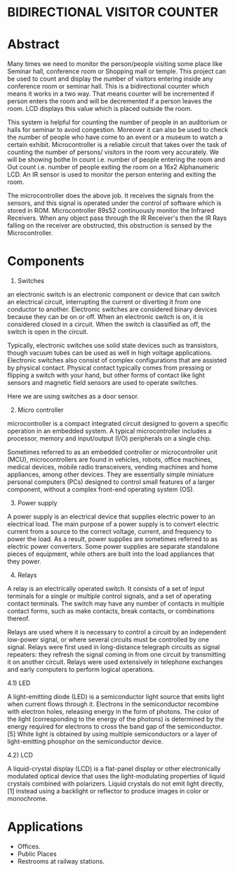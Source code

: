 # BIDIRECTIONAL VISITOR COUNTER


# Abstract 

Many times we need to monitor the person/people visiting some place like Seminar hall, conference room or Shopping mall or temple. This project can be used to count and display the number of visitors entering inside any conference room or seminar hall. This is a bidirectional counter which means it works in a two way. That means counter will be incremented if person enters the room and will be decremented if a person leaves the room. LCD displays this value which is placed outside the room.

This system is helpful for counting the number of people in an auditorium or halls for seminar to avoid congestion. Moreover it can also be used to check the number of people who have come to an event or a museum to watch a certain exhibit. Microcontroller is a reliable circuit that takes over the task of counting the number of persons/ visitors in the room very accurately. We will be showing bothe In count i.e. number of people entering the room and Out count i.e. number of people exiting the room on a 16x2 Alphanumeric LCD. An IR sensor is used to monitor the person entering and exiting the room.

The microcontroller does the above job. It receives the signals from the sensors, and this signal is operated under the control of software which is stored in ROM. Microcontroller 89s52 continuously monitor the Infrared Receivers. When any object pass through the IR Receiver's then the IR Rays falling on the receiver are obstructed, this obstruction is sensed by the Microcontroller.


#  Components

1) Switches 

an electronic switch is an electronic component or device that can switch an electrical circuit, interrupting the current or diverting it from one conductor to another. Electronic switches are considered binary devices because they can be on or off. When an electronic switch is on, it is considered closed in a circuit. When the switch is classified as off, the switch is open in the circuit.

Typically, electronic switches use solid state devices such as transistors, though vacuum tubes can be used as well in high voltage applications. Electronic switches also consist of complex configurations that are assisted by physical contact. Physical contact typically comes from pressing or flipping a switch with your hand, but other forms of contact like light sensors and magnetic field sensors are used to operate switches.

Here we are using switches as a door sensor.


2)  Micro controller

 microcontroller is a compact integrated circuit designed to govern a specific operation in an embedded system. A typical microcontroller includes a processor, memory and input/output (I/O) peripherals on a single chip.

Sometimes referred to as an embedded controller or microcontroller unit (MCU), microcontrollers are found in vehicles, robots, office machines, medical devices, mobile radio transceivers, vending machines and home appliances, among other devices. They are essentially simple miniature personal computers (PCs) designed to control small features of a larger component, without a complex front-end operating system (OS).


3) Power supply

A power supply is an electrical device that supplies electric power to an electrical load. The main purpose of a power supply is to convert electric current from a source to the correct voltage, current, and frequency to power the load. As a result, power supplies are sometimes referred to as electric power converters. Some power supplies are separate standalone pieces of equipment, while others are built into the load appliances that they power.


4) Relays

A relay is an electrically operated switch. It consists of a set of input terminals for a single or multiple control signals, and a set of operating contact terminals. The switch may have any number of contacts in multiple contact forms, such as make contacts, break contacts, or combinations thereof.

Relays are used where it is necessary to control a circuit by an independent low-power signal, or where several circuits must be controlled by one signal. Relays were first used in long-distance telegraph circuits as signal repeaters: they refresh the signal coming in from one circuit by transmitting it on another circuit. Relays were used extensively in telephone exchanges and early computers to perform logical operations.

4.1) LED 

A light-emitting diode (LED) is a semiconductor light source that emits light when current flows through it. Electrons in the semiconductor recombine with electron holes, releasing energy in the form of photons. The color of the light (corresponding to the energy of the photons) is determined by the energy required for electrons to cross the band gap of the semiconductor.[5] White light is obtained by using multiple semiconductors or a layer of light-emitting phosphor on the semiconductor device.

4.2) LCD 

A liquid-crystal display (LCD) is a flat-panel display or other electronically modulated optical device that uses the light-modulating properties of liquid crystals combined with polarizers. Liquid crystals do not emit light directly,[1] instead using a backlight or reflector to produce images in color or monochrome.


# Applications

* Offices.
* Public Places
* Restrooms at railway stations.